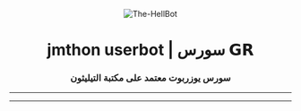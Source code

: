 <p align="center">
  <img src="https://graph.org/file/b1be229cc66558e53baeb.jpg" alt="The-HellBot">
</p>
<h1 align="center">
  <b> jmthon userbot | سورس 𝗚𝗥</b>
</h1>

<h3 align="center">
  <b>سورس يوزربوت معتمد على مكتبة التيليثون</b>
</h3>

-----
------

